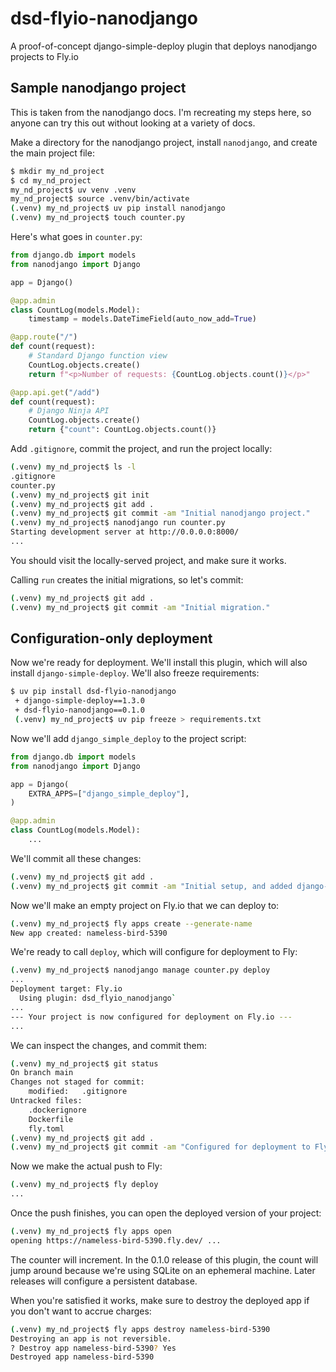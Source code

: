 # dsd-flyio-nanodjango

A proof-of-concept django-simple-deploy plugin that deploys nanodjango projects to Fly.io

Sample nanodjango project
---

This is taken from the nanodjango docs. I'm recreating my steps here, so anyone can try this out without looking at a variety of docs.

Make a directory for the nanodjango project, install `nanodjango`, and create the main project file:
```sh
$ mkdir my_nd_project
$ cd my_nd_project
my_nd_project$ uv venv .venv
my_nd_project$ source .venv/bin/activate
(.venv) my_nd_project$ uv pip install nanodjango
(.venv) my_nd_project$ touch counter.py
```

Here's what goes in `counter.py`:

```python
from django.db import models
from nanodjango import Django

app = Django()

@app.admin
class CountLog(models.Model):
    timestamp = models.DateTimeField(auto_now_add=True)

@app.route("/")
def count(request):
    # Standard Django function view
    CountLog.objects.create()
    return f"<p>Number of requests: {CountLog.objects.count()}</p>"

@app.api.get("/add")
def count(request):
    # Django Ninja API
    CountLog.objects.create()
    return {"count": CountLog.objects.count()}
```

Add `.gitignore`, commit the project, and run the project locally:

```sh
(.venv) my_nd_project$ ls -l
.gitignore
counter.py
(.venv) my_nd_project$ git init
(.venv) my_nd_project$ git add .
(.venv) my_nd_project$ git commit -am "Initial nanodjango project."
(.venv) my_nd_project$ nanodjango run counter.py
Starting development server at http://0.0.0.0:8000/
...
```

You should visit the locally-served project, and make sure it works.

Calling `run` creates the initial migrations, so let's commit:

```sh
(.venv) my_nd_project$ git add .
(.venv) my_nd_project$ git commit -am "Initial migration."
```

Configuration-only deployment
---

Now we're ready for deployment. We'll install this plugin, which will also install `django-simple-deploy`. We'll also freeze requirements:

```sh
$ uv pip install dsd-flyio-nanodjango
 + django-simple-deploy==1.3.0
 + dsd-flyio-nanodjango==0.1.0
 (.venv) my_nd_project$ uv pip freeze > requirements.txt
```

Now we'll add `django_simple_deploy` to the project script:

```python
from django.db import models
from nanodjango import Django

app = Django(
    EXTRA_APPS=["django_simple_deploy"],
)

@app.admin
class CountLog(models.Model):
    ...
```

We'll commit all these changes:

```sh
(.venv) my_nd_project$ git add .
(.venv) my_nd_project$ git commit -am "Initial setup, and added django-simple-deploy."
```


Now we'll make an empty project on Fly.io that we can deploy to:

```sh
(.venv) my_nd_project$ fly apps create --generate-name
New app created: nameless-bird-5390
```

We're ready to call `deploy`, which will configure for deployment to Fly:

```sh
(.venv) my_nd_project$ nanodjango manage counter.py deploy
...
Deployment target: Fly.io
  Using plugin: dsd_flyio_nanodjango`
...
--- Your project is now configured for deployment on Fly.io ---
...
```

We can inspect the changes, and commit them:

```sh
(.venv) my_nd_project$ git status
On branch main
Changes not staged for commit:
	modified:   .gitignore
Untracked files:
	.dockerignore
	Dockerfile
	fly.toml
(.venv) my_nd_project$ git add .
(.venv) my_nd_project$ git commit -am "Configured for deployment to Fly."
```

Now we make the actual push to Fly:

```sh
(.venv) my_nd_project$ fly deploy
...
```

Once the push finishes, you can open the deployed version of your project:

```sh
(.venv) my_nd_project$ fly apps open
opening https://nameless-bird-5390.fly.dev/ ...
```

The counter will increment. In the 0.1.0 release of this plugin, the count will jump around because we're using SQLite on an ephemeral machine. Later releases will configure a persistent database.

When you're satisfied it works, make sure to destroy the deployed app if you don't want to accrue charges:

```sh
(.venv) my_nd_project$ fly apps destroy nameless-bird-5390
Destroying an app is not reversible.
? Destroy app nameless-bird-5390? Yes
Destroyed app nameless-bird-5390
```

















